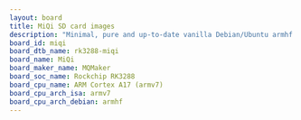```yaml
---
layout: board
title: MiQi SD card images
description: "Minimal, pure and up-to-date vanilla Debian/Ubuntu armhf SD card images for MiQi by MQMaker, SoC: Rockchip RK3288, CPU ISA: armv7"
board_id: miqi
board_dtb_name: rk3288-miqi
board_name: MiQi
board_maker_name: MQMaker
board_soc_name: Rockchip RK3288
board_cpu_name: ARM Cortex A17 (armv7)
board_cpu_arch_isa: armv7
board_cpu_arch_debian: armhf
---
```

